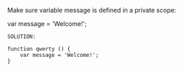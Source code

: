 Make sure variable message is defined in a private scope:

var message = 'Welcome!';

	SOLUTION:

	function qwerty () {
		var message = 'Welcome!';
	}